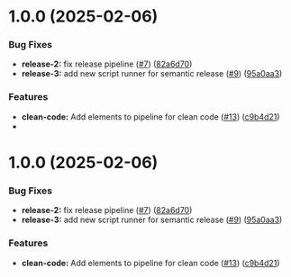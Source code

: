 # 1.0.0 (2025-02-06)


### Bug Fixes

* **release-2:** fix release pipeline ([#7](https://github.com/Yooo31/MicroFlowFront/issues/7)) ([82a6d70](https://github.com/Yooo31/MicroFlowFront/commit/82a6d70cdd78dc54097a0e1d733143efcf0538fe))
* **release-3:** add new script runner for semantic release ([#9](https://github.com/Yooo31/MicroFlowFront/issues/9)) ([95a0aa3](https://github.com/Yooo31/MicroFlowFront/commit/95a0aa36015139045908ab13f2e7695ebfe351e6))


### Features

* **clean-code:** Add elements to pipeline for clean code ([#13](https://github.com/Yooo31/MicroFlowFront/issues/13)) ([c9b4d21](https://github.com/Yooo31/MicroFlowFront/commit/c9b4d21c435094e438a7346d6c3a568c586a07be))
* 

# 1.0.0 (2025-02-06)


### Bug Fixes

* **release-2:** fix release pipeline ([#7](https://github.com/Yooo31/MicroFlowFront/issues/7)) ([82a6d70](https://github.com/Yooo31/MicroFlowFront/commit/82a6d70cdd78dc54097a0e1d733143efcf0538fe))
* **release-3:** add new script runner for semantic release ([#9](https://github.com/Yooo31/MicroFlowFront/issues/9)) ([95a0aa3](https://github.com/Yooo31/MicroFlowFront/commit/95a0aa36015139045908ab13f2e7695ebfe351e6))


### Features

* **clean-code:** Add elements to pipeline for clean code ([#13](https://github.com/Yooo31/MicroFlowFront/issues/13)) ([c9b4d21](https://github.com/Yooo31/MicroFlowFront/commit/c9b4d21c435094e438a7346d6c3a568c586a07be))
